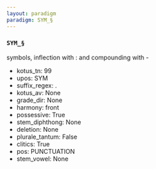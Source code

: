```yaml
---
layout: paradigm
paradigm: SYM_§
---
```

### ` SYM_§ `

symbols, inflection with : and compounding with -
* kotus_tn: 99
* upos: SYM
* suffix_regex: .
* kotus_av: None
* grade_dir: None
* harmony: front
* possessive: True
* stem_diphthong: None
* deletion: None
* plurale_tantum: False
* clitics: True
* pos: PUNCTUATION
* stem_vowel: None
